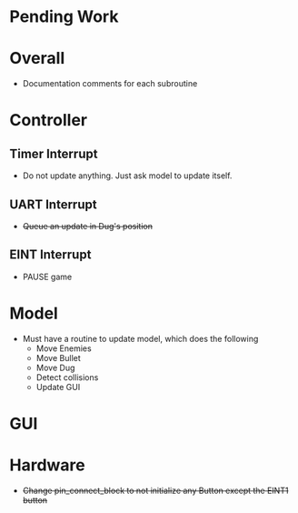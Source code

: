 Pending Work
===

# Overall

* Documentation comments for each subroutine

# Controller

## Timer Interrupt

* Do not update anything. Just ask model to update itself.

## UART Interrupt

* ~~Queue an update in Dug's position~~

## EINT Interrupt

* PAUSE game

# Model

* Must have a routine to update model, which does the following
	* Move Enemies
	* Move Bullet
	* Move Dug
	* Detect collisions
	* Update GUI

# GUI


# Hardware

* ~~Change pin_connect_block to not initialize any Button except the EINT1 button~~


